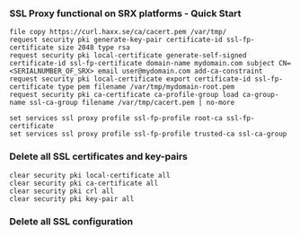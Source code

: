 ### SSL Proxy functional on SRX platforms - Quick Start
```
file copy https://curl.haxx.se/ca/cacert.pem /var/tmp/
request security pki generate-key-pair certificate-id ssl-fp-certificate size 2048 type rsa
request security pki local-certificate generate-self-signed certificate-id ssl-fp-certificate domain-name mydomain.com subject CN=<SERIALNUMBER_OF_SRX> email user@mydomain.com add-ca-constraint
request security pki local-certificate export certificate-id ssl-fp-certificate type pem filename /var/tmp/mydomain-root.pem
request security pki ca-certificate ca-profile-group load ca-group-name ssl-ca-group filename /var/tmp/cacert.pem | no-more 
```

```
set services ssl proxy profile ssl-fp-profile root-ca ssl-fp-certificate     
set services ssl proxy profile ssl-fp-profile trusted-ca ssl-ca-group         
```

### Delete all SSL certificates and key-pairs

```
clear security pki local-certificate all 
clear security pki ca-certificate all       
clear security pki crl all               
clear security pki key-pair all 
```

### Delete all SSL configuration
